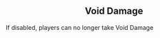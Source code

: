<h2 style="text-align:center;"> Void Damage </h2>

If disabled, players can no longer take Void Damage

